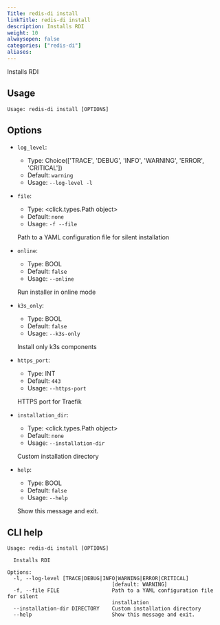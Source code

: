 ```yaml
---
Title: redis-di install
linkTitle: redis-di install
description: Installs RDI
weight: 10
alwaysopen: false
categories: ["redis-di"]
aliases:
---
```


Installs RDI

## Usage

```
Usage: redis-di install [OPTIONS]
```

## Options

- `log_level`:

  - Type: Choice(['TRACE', 'DEBUG', 'INFO', 'WARNING', 'ERROR', 'CRITICAL'])
  - Default: `warning`
  - Usage: `--log-level
-l`

- `file`:

  - Type: <click.types.Path object>
  - Default: `none`
  - Usage: `-f
--file`

  Path to a YAML configuration file for silent installation

- `online`:

  - Type: BOOL
  - Default: `false`
  - Usage: `--online`

  Run installer in online mode

- `k3s_only`:

  - Type: BOOL
  - Default: `false`
  - Usage: `--k3s-only`

  Install only k3s components

- `https_port`:

  - Type: INT
  - Default: `443`
  - Usage: `--https-port`

  HTTPS port for Traefik

- `installation_dir`:

  - Type: <click.types.Path object>
  - Default: `none`
  - Usage: `--installation-dir`

  Custom installation directory

- `help`:

  - Type: BOOL
  - Default: `false`
  - Usage: `--help`

  Show this message and exit.

## CLI help

```
Usage: redis-di install [OPTIONS]

  Installs RDI

Options:
  -l, --log-level [TRACE|DEBUG|INFO|WARNING|ERROR|CRITICAL]
                                  [default: WARNING]
  -f, --file FILE                 Path to a YAML configuration file for silent
                                  installation
  --installation-dir DIRECTORY    Custom installation directory
  --help                          Show this message and exit.
```
